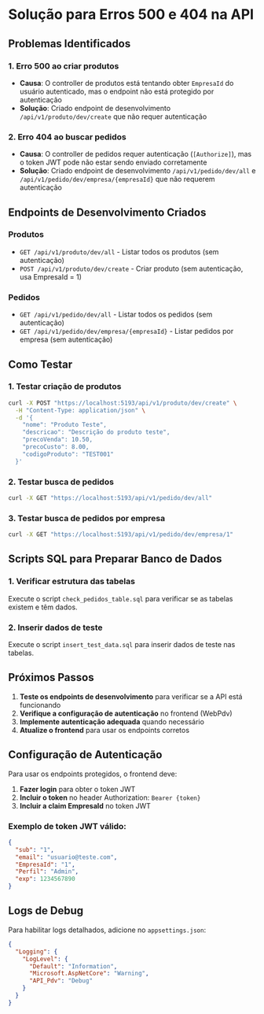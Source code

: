 # Solução para Erros 500 e 404 na API

## Problemas Identificados

### 1. Erro 500 ao criar produtos
- **Causa**: O controller de produtos está tentando obter `EmpresaId` do usuário autenticado, mas o endpoint não está protegido por autenticação
- **Solução**: Criado endpoint de desenvolvimento `/api/v1/produto/dev/create` que não requer autenticação

### 2. Erro 404 ao buscar pedidos
- **Causa**: O controller de pedidos requer autenticação (`[Authorize]`), mas o token JWT pode não estar sendo enviado corretamente
- **Solução**: Criado endpoint de desenvolvimento `/api/v1/pedido/dev/all` e `/api/v1/pedido/dev/empresa/{empresaId}` que não requerem autenticação

## Endpoints de Desenvolvimento Criados

### Produtos
- `GET /api/v1/produto/dev/all` - Listar todos os produtos (sem autenticação)
- `POST /api/v1/produto/dev/create` - Criar produto (sem autenticação, usa EmpresaId = 1)

### Pedidos
- `GET /api/v1/pedido/dev/all` - Listar todos os pedidos (sem autenticação)
- `GET /api/v1/pedido/dev/empresa/{empresaId}` - Listar pedidos por empresa (sem autenticação)

## Como Testar

### 1. Testar criação de produtos
```bash
curl -X POST "https://localhost:5193/api/v1/produto/dev/create" \
  -H "Content-Type: application/json" \
  -d '{
    "nome": "Produto Teste",
    "descricao": "Descrição do produto teste",
    "precoVenda": 10.50,
    "precoCusto": 8.00,
    "codigoProduto": "TEST001"
  }'
```

### 2. Testar busca de pedidos
```bash
curl -X GET "https://localhost:5193/api/v1/pedido/dev/all"
```

### 3. Testar busca de pedidos por empresa
```bash
curl -X GET "https://localhost:5193/api/v1/pedido/dev/empresa/1"
```

## Scripts SQL para Preparar Banco de Dados

### 1. Verificar estrutura das tabelas
Execute o script `check_pedidos_table.sql` para verificar se as tabelas existem e têm dados.

### 2. Inserir dados de teste
Execute o script `insert_test_data.sql` para inserir dados de teste nas tabelas.

## Próximos Passos

1. **Teste os endpoints de desenvolvimento** para verificar se a API está funcionando
2. **Verifique a configuração de autenticação** no frontend (WebPdv)
3. **Implemente autenticação adequada** quando necessário
4. **Atualize o frontend** para usar os endpoints corretos

## Configuração de Autenticação

Para usar os endpoints protegidos, o frontend deve:

1. **Fazer login** para obter o token JWT
2. **Incluir o token** no header Authorization: `Bearer {token}`
3. **Incluir a claim EmpresaId** no token JWT

### Exemplo de token JWT válido:
```json
{
  "sub": "1",
  "email": "usuario@teste.com",
  "EmpresaId": "1",
  "Perfil": "Admin",
  "exp": 1234567890
}
```

## Logs de Debug

Para habilitar logs detalhados, adicione no `appsettings.json`:

```json
{
  "Logging": {
    "LogLevel": {
      "Default": "Information",
      "Microsoft.AspNetCore": "Warning",
      "API_Pdv": "Debug"
    }
  }
}
``` 
